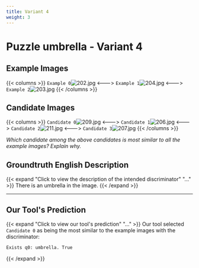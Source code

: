 ```yaml
---
title: Variant 4
weight: 3
---
```


# Puzzle umbrella - Variant 4

## Example Images
{{< columns >}}
`Example 0`![202.jpg](/natscene_data/images/202.jpg)
<--->
`Example 1`![204.jpg](/natscene_data/images/204.jpg)
<--->
`Example 2`![203.jpg](/natscene_data/images/203.jpg)
{{< /columns >}}

## Candidate Images
{{< columns >}}
`Candidate 0`![209.jpg](/natscene_data/images/209.jpg)
<--->
`Candidate 1`![206.jpg](/natscene_data/images/206.jpg)
<--->
`Candidate 2`![211.jpg](/natscene_data/images/211.jpg)
<--->
`Candidate 3`![207.jpg](/natscene_data/images/207.jpg)
{{< /columns >}}

*Which candidate among the above candidates is most similar to all the example images? Explain why.*

## Groundtruth English Description

{{< expand "Click to view the description of the intended discriminator" "..." >}}
There is an umbrella in the image.
{{< /expand >}}

---



## Our Tool's Prediction

{{< expand "Click to view our tool's prediction" "..." >}}
Our tool selected `Candidate 0` as being the most similar to the example images with the discriminator:
```plaintext
Exists q0: umbrella. True
```
{{< /expand >}}

